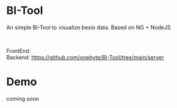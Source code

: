 # BI-Tool
An simple BI-Tool to visualize bexio data. Based on NG + NodeJS <br>

<br>

FrontEnd: <br>
Backend: https://github.com/onebyte/BI-Tool/tree/main/server <br>

# Demo
coming soon
